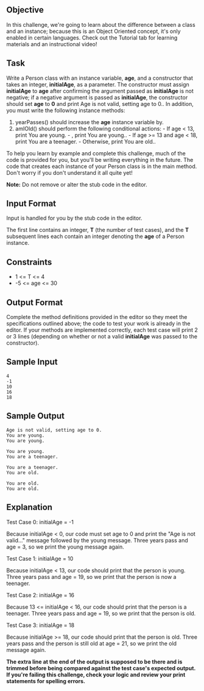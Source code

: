 ## Objective
In this challenge, we're going to learn about the difference between a class and an instance; because this is an Object Oriented concept, it's only enabled in certain languages. Check out the Tutorial tab for learning materials and an instructional video!

## Task
Write a Person class with an instance variable, **age**, and a constructor that takes an integer, **initialAge**, as a parameter. The constructor must assign **initialAge** to **age** after confirming the argument passed as **initialAge** is not negative; if a negative argument is passed as **initialAge**, the constructor should set **age** to **0** and print Age is not valid, setting age to 0.. In addition, you must write the following instance methods:

  1. yearPasses() should increase the **age** instance variable by.
  2. amIOld() should perform the following conditional actions:
    - If age < 13, print You are young. 
    - , print You are young..
    - If age >= 13 and age < 18, print You are a teenager.
    - Otherwise, print You are old..

To help you learn by example and complete this challenge, much of the code is provided for you, but you'll be writing everything in the future. The code that creates each instance of your Person class is in the main method. Don't worry if you don't understand it all quite yet!

**Note:** Do not remove or alter the stub code in the editor.

## Input Format

Input is handled for you by the stub code in the editor.

The first line contains an integer, **T** (the number of test cases), and the **T** subsequent lines each contain an integer denoting the **age** of a Person instance.

## Constraints
  - 1 <= T <= 4
  - -5 <= age <= 30

## Output Format

Complete the method definitions provided in the editor so they meet the specifications outlined above; the code to test your work is already in the editor. If your methods are implemented correctly, each test case will print 2
or 3 lines (depending on whether or not a valid **initialAge** was passed to the constructor).

## Sample Input

```
4
-1
10
16
18
```

## Sample Output

```
Age is not valid, setting age to 0.
You are young.
You are young.

You are young.
You are a teenager.

You are a teenager.
You are old.

You are old.
You are old.
```

## Explanation

Test Case 0: initialAge = -1

Because initialAge < 0, our code must set age to 0 and print the "Age is not valid..." message followed by the young message. Three years pass and age = 3, so we print the young message again.

Test Case 1: initialAge = 10

Because initialAge < 13, our code should print that the person is young. Three years pass and age = 19, so we print that the person is now a teenager.

Test Case 2: initialAge = 16

Because 13 <= initialAge < 16, our code should print that the person is a teenager. Three years pass and age = 19, so we print that the person is old.

Test Case 3: initialAge = 18

Because initialAge >= 18, our code should print that the person is old. Three years pass and the person is still old at age = 21, so we print the old message again.

**The extra line at the end of the output is supposed to be there and is trimmed before being compared against the test case's expected output. If you're failing this challenge, check your logic and review your print statements for spelling errors.**